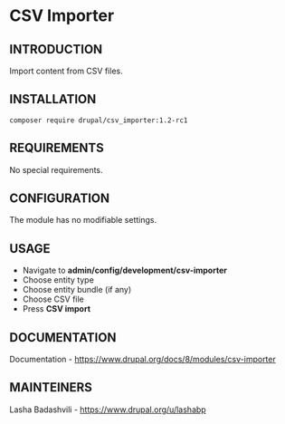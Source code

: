 # CSV Importer

## INTRODUCTION

Import content from CSV files.

## INSTALLATION

<code>composer require drupal/csv_importer:1.2-rc1</code>

## REQUIREMENTS
No special requirements.

## CONFIGURATION
The module has no modifiable settings.

## USAGE

- Navigate to <strong>admin/config/development/csv-importer</strong>
- Choose entity type
- Choose entity bundle (if any)
- Choose CSV file
- Press <strong>CSV import</strong>

## DOCUMENTATION

Documentation - https://www.drupal.org/docs/8/modules/csv-importer

## MAINTEINERS

Lasha Badashvili - https://www.drupal.org/u/lashabp
